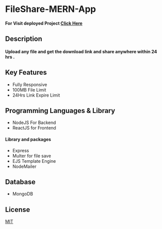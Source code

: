 # FileShare-MERN-App

#### For Visit deployed Project [Click Here ](https://myfileshareapp.netlify.app)
## Description
#### Upload any file and get the download link and share anywhere within 24 hrs .

## Key Features
* Fully Responsive
* 100MB File Limit
* 24Hrs Link Expire Limit

## Programming Languages & Library
* NodeJS For Backend
* ReactJS for Frontend
#### Library and packages
* Express
* Multer for file save
* EJS Template Engine
* NodeMailer
## Database
* MongoDB


## License
[MIT](https://choosealicense.com/licenses/mit/)

